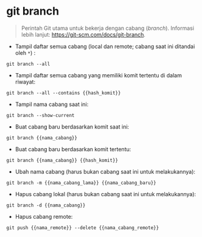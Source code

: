 # git branch

> Perintah Git utama untuk bekerja dengan cabang (_branch_).
> Informasi lebih lanjut: <https://git-scm.com/docs/git-branch>.

- Tampil daftar semua cabang (local dan remote; cabang saat ini ditandai oleh `*`) :

`git branch --all`

- Tampil daftar semua cabang yang memiliki komit tertentu di dalam riwayat:

`git branch --all --contains {{hash_komit}}`

- Tampil nama cabang saat ini:

`git branch --show-current`

- Buat cabang baru berdasarkan komit saat ini:

`git branch {{nama_cabang}}`

- Buat cabang baru berdasarkan komit tertentu:

`git branch {{nama_cabang}} {{hash_komit}}`

- Ubah nama cabang (harus bukan cabang saat ini untuk melakukannya):

`git branch -m {{nama_cabang_lama}} {{nama_cabang_baru}}`

- Hapus cabang lokal (harus bukan cabang saat ini untuk melakukannya):

`git branch -d {{nama_cabang}}`

- Hapus cabang remote:

`git push {{nama_remote}} --delete {{nama_cabang_remote}}`
